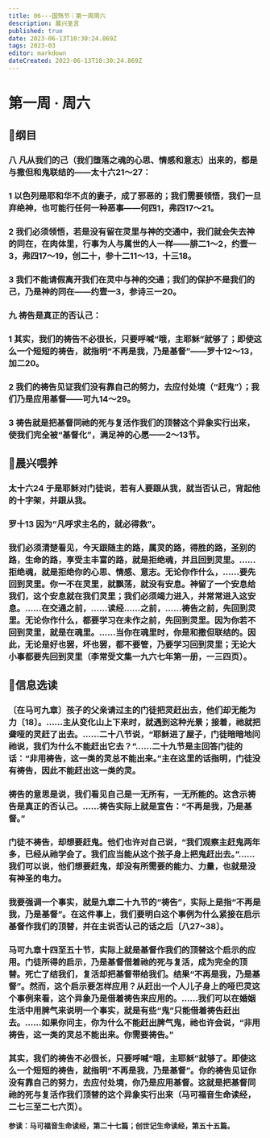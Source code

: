 ```yaml
---
title: 06---国殇节｜第一周周六
description: 晨兴圣言
published: true
date: 2023-06-13T10:30:24.869Z
tags: 2023-03
editor: markdown
dateCreated: 2023-06-13T10:30:24.869Z
---
```


# 第一周 · 周六
## 📖纲目

### 八	凡从我们的己（我们堕落之魂的心思、情感和意志）出来的，都是与撒但和鬼联结的——太十六21～27：

### 1	以色列是耶和华不贞的妻子，成了邪恶的；我们需要领悟，我们一旦弃绝神，也可能行任何一种恶事——何四1，弗四17～21。

### 2	我们必须领悟，若是没有留在灵里与神的交通中，我们就会失去神的同在，在肉体里，行事为人与属世的人一样——腓二1～2，约壹一3，弗四17～19，创二十，参十二11～13，十三18。

### 3	我们不能请假离开我们在灵中与神的交通；我们的保护不是我们的己，乃是神的同在——约壹一3，参诗三一20。

### 九	祷告是真正的否认己：

### 1       其实，我们的祷告不必很长，只要呼喊“哦，主耶稣”就够了；即使这么一个短短的祷告，就指明“不再是我，乃是基督”——罗十12～13，加二20。

### 2	我们的祷告见证我们没有靠自己的努力，去应付处境（“赶鬼”）；我们乃是应用基督——可九14～29。

### 3	祷告就是把基督同祂的死与复活作我们的顶替这个异象实行出来，使我们完全被“基督化”，满足神的心愿——2～13节。

## 📖晨兴喂养

### 太十六24 于是耶稣对门徒说，若有人要跟从我，就当否认己，背起他的十字架，并跟从我。

### 罗十13   因为“凡呼求主名的，就必得救”。

### 我们必须清楚看见，今天跟随主的路，属灵的路，得胜的路，圣别的路，生命的路，享受主丰富的路，就是拒绝魂，并且回到灵里。……拒绝魂，就是拒绝你的心思、情感、意志。无论你作什么，……要先回到灵里。你一不在灵里，就飘荡，就没有安息。神留了一个安息给我们，这个安息就在我们灵里；我们必须竭力进入，并常常进入这安息。……在交通之前，……读经……之前，……祷告之前，先回到灵里。无论你作什么，都要学习在未作之前，先回到灵里。因为你若不回到灵里，就是在魂里。……当你在魂里时，你是和撒但联结的。因此，无论是好也罢，坏也罢，都不要管，乃要学习回到灵里；无论大小事都要先回到灵里（李常受文集一九六七年第一册，一三四页）。

## 📖信息选读

### 〔在马可九章〕孩子的父亲请过主的门徒把灵赶出去，他们却无能为力〔18〕。……主从变化山上下来时，就遇到这种光景；接着，祂就把聋哑的灵赶了出去。……二十八节说，“耶稣进了屋子，门徒暗暗地问祂说，我们为什么不能赶出它去？”……二十九节是主回答门徒的话：“非用祷告，这一类的灵总不能出来。”主在这里的话指明，门徒没有祷告，因此不能赶出这一类的灵。

### 祷告的意思是说，我们看见自己是一无所有，一无所能的。这含示祷告是真正的否认己。……祷告实际上就是宣告：“不再是我，乃是基督。”

### 门徒不祷告，却想要赶鬼。他们也许对自己说，“我们观察主赶鬼两年多，已经从祂学会了。我们应当能从这个孩子身上把鬼赶出去。”……我们可以说，他们想要赶鬼，却没有所需要的能力、力量，也就是没有神圣的电力。

### 我要强调一个事实，就是九章二十九节的“祷告”，实际上是指“不再是我，乃是基督”。在这件事上，我们要明白这个事例为什么紧接在启示基督作我们的顶替，并在主说否认己的话之后〔八27~38〕。

### 马可九章十四至五十节，实际上就是基督作我们的顶替这个启示的应用。门徒所得的启示，乃是基督借着祂的死与复活，成为完全的顶替。死亡了结我们，复活却把基督带给我们。结果“不再是我，乃是基督”。然而，这个启示要怎样应用？从赶出一个人儿子身上的哑巴灵这个事例来看，这个异象乃是借着祷告来应用的。……我们可以在婚姻生活中用脾气来说明一个事实，就是有些“鬼”只能借着祷告赶出去。……如果你问主，你为什么不能赶出脾气鬼，祂也许会说，“非用祷告，这一类的灵总不能出来。你需要祷告。”

### 其实，我们的祷告不必很长，只要呼喊“哦，主耶稣”就够了。即使这么一个短短的祷告，就指明“不再是我，乃是基督”。你的祷告见证你没有靠自己的努力，去应付处境，你乃是应用基督。这就是把基督同祂的死与复活作我们顶替的这个异象实行出来（马可福音生命读经，二七三至二七六页）。

**参读：马可福音生命读经，第二十七篇；创世记生命读经，第五十五篇。**
